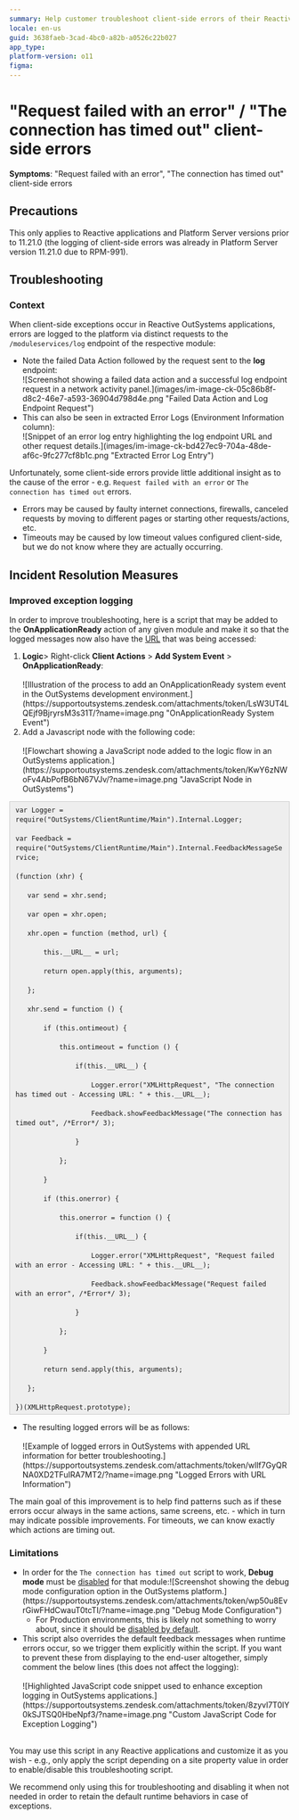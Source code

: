 ```yaml
---
summary: Help customer troubleshoot client-side errors of their Reactive applications
locale: en-us
guid: 3638faeb-3cad-4bc0-a82b-a0526c22b027
app_type: 
platform-version: o11
figma:
---
```


<h1>"Request failed with an error" / "The connection has timed out" client-side errors</h1>

<p><strong>Symptoms</strong>: "Request failed with an error", "The connection has timed out" client-side errors</p>

<h2>Precautions</h2>

<p>This only applies to Reactive applications and Platform Server versions prior to 11.21.0 (the logging of client-side errors was already in Platform Server version 11.21.0 due to RPM-991).</p>

<h2>Troubleshooting</h2>

<h3><strong>Context</strong></h3>

<p>When client-side exceptions occur in Reactive OutSystems applications, errors are logged to the platform via distinct requests to the <code>/moduleservices/log</code> endpoint of the respective module:</p>

<ul>
	<li>Note the failed Data Action followed by the request sent to the <strong>log</strong> endpoint:<br/>
	![Screenshot showing a failed data action and a successful log endpoint request in a network activity panel.](images/im-image-ck-05c86b8f-d8c2-46e7-a593-36904d798d4e.png "Failed Data Action and Log Endpoint Request")<br/>
	 </li>
	<li>This can also be seen in extracted Error Logs (Environment Information column):<br/>
	![Snippet of an error log entry highlighting the log endpoint URL and other request details.](images/im-image-ck-bd427ec9-704a-48de-af6c-9fc277cf8b1c.png "Extracted Error Log Entry")</li>
</ul>

<p>Unfortunately, some client-side errors provide little additional insight as to the cause of the error - e.g. <code>Request failed with an error</code> or <code>The connection has timed out</code> errors.</p>

<ul>
	<li>Errors may be caused by faulty internet connections, firewalls, canceled requests by moving to different pages or starting other requests/actions, etc.</li>
	<li>Timeouts may be caused by low timeout values configured client-side, but we do not know where they are actually occurring.</li>
</ul>

<h2>Incident Resolution Measures</h2>

<h3><strong>Improved exception logging</strong></h3>

<p>In order to improve troubleshooting, here is a script that may be added to the <strong>OnApplicationReady</strong> action of any given module and make it so that the logged messages now also have the <u>URL</u> that was being accessed:</p>

<ol>
	<li><strong>Logic</strong>&gt; Right-click <strong>Client Actions</strong> &gt; <strong>Add System Event</strong> &gt; <strong>OnApplicationReady</strong>:<br/>
	<br/>
	![Illustration of the process to add an OnApplicationReady system event in the OutSystems development environment.](https://supportoutsystems.zendesk.com/attachments/token/LsW3UT4LQEjf9BjryrsM3s31T/?name=image.png "OnApplicationReady System Event")<br/>
	 </li>
	<li>Add a Javascript node with the following code:<br/>
	<br/>
	![Flowchart showing a JavaScript node added to the logic flow in an OutSystems application.](https://supportoutsystems.zendesk.com/attachments/token/KwY6zNWoFv4AbPofB6bN67VJv/?name=image.png "JavaScript Node in OutSystems")</li>
</ol>

<div style="background:#eeeeee; border:1px solid #cccccc; padding:5px 10px"><code>var Logger = require("OutSystems/ClientRuntime/Main").Internal.Logger;<br/>
var Feedback = require("OutSystems/ClientRuntime/Main").Internal.FeedbackMessageService;<br/>
(function (xhr) {<br/>
   var send = xhr.send; <br/>
   var open = xhr.open; <br/>
   xhr.open = function (method, url) { <br/>
       this.__URL__ = url; <br/>
       return open.apply(this, arguments); <br/>
   }; <br/>
   xhr.send = function () { <br/>
       if (this.ontimeout) { <br/>
           this.ontimeout = function () { <br/>
               if(this.__URL__) { <br/>
                   Logger.error("XMLHttpRequest", "The connection has timed out - Accessing URL: " + this.__URL__); <br/>
                   Feedback.showFeedbackMessage("The connection has timed out", /*Error*/ 3); <br/>
               } <br/>
           }; <br/>
       } <br/>
       if (this.onerror) { <br/>
           this.onerror = function () { <br/>
               if(this.__URL__) { <br/>
                   Logger.error("XMLHttpRequest", "Request failed with an error - Accessing URL: " + this.__URL__); <br/>
                   Feedback.showFeedbackMessage("Request failed with an error", /*Error*/ 3); <br/>
               } <br/>
           }; <br/>
       } <br/>
       return send.apply(this, arguments); <br/>
   }; <br/>
})(XMLHttpRequest.prototype);</code></div>

<ul>
	<li>The resulting logged errors will be as follows:<br/>
	<br/>
	![Example of logged errors in OutSystems with appended URL information for better troubleshooting.](https://supportoutsystems.zendesk.com/attachments/token/wllf7GyQRNA0XD2TFuIRA7MT2/?name=image.png "Logged Errors with URL Information")</li>
</ul>

<p>The main goal of this improvement is to help find patterns such as if these errors occur always in the same actions, same screens, etc. - which in turn may indicate possible improvements. For timeouts, we can know exactly which actions are timing out.<br/>
 </p>

<h3><strong>Limitations</strong></h3>

<ul>
	<li>In order for the <code>The connection has timed out</code> script to work, <strong>Debug mode</strong> must be <u>disabled</u> for that module:![Screenshot showing the debug mode configuration option in the OutSystems platform.](https://supportoutsystems.zendesk.com/attachments/token/wp50u8EvrGiwFHdCwauT0tcTI/?name=image.png "Debug Mode Configuration")
	<ul>
		<li>For Production environments, this is likely not something to worry about, since it should be <u>disabled by default</u>.<br/>
		 </li>
	</ul>
	</li>
	<li>This script also overrides the default feedback messages when runtime errors occur, so we trigger them explicitly within the script. If you want to prevent these from displaying to the end-user altogether, simply comment the below lines (this does not affect the logging):<br/>
	<br/>
	![Highlighted JavaScript code snippet used to enhance exception logging in OutSystems applications.](https://supportoutsystems.zendesk.com/attachments/token/8zyvl7T0lY0kSJTSQ0HbeNpf3/?name=image.png "Custom JavaScript Code for Exception Logging")</li>
</ul>

<p> <br/>
You may use this script in any Reactive applications and customize it as you wish - e.g., only apply the script depending on a site property value in order to enable/disable this troubleshooting script.</p>

<p>We recommend only using this for troubleshooting and disabling it when not needed in order to retain the default runtime behaviors in case of exceptions.</p>
